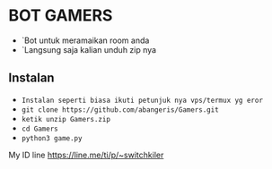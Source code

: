 # BOT GAMERS

- `Bot untuk meramaikan room anda
- `Langsung saja kalian unduh zip nya

## Instalan

- `Instalan seperti biasa ikuti petunjuk nya vps/termux yg eror`
- `git clone https://github.com/abangeris/Gamers.git`
- `ketik unzip Gamers.zip`
- `cd Gamers`
- `python3 game.py`

My ID line
https://line.me/ti/p/~switchkiler
